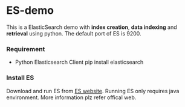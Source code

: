 # ES-demo
This is a ElasticSearch demo with **index creation**, **data indexing** and **retrieval** using python. The default port of ES is 9200.

### Requirement
- Python Elasticsearch Client
  pip install elasticsearch


### Install ES

Download and run ES from [ES website](https://www.elastic.co/guide/en/elasticsearch/reference/5.6/_installation.html). Running ES only requires java environment. More information plz refer offical web.



